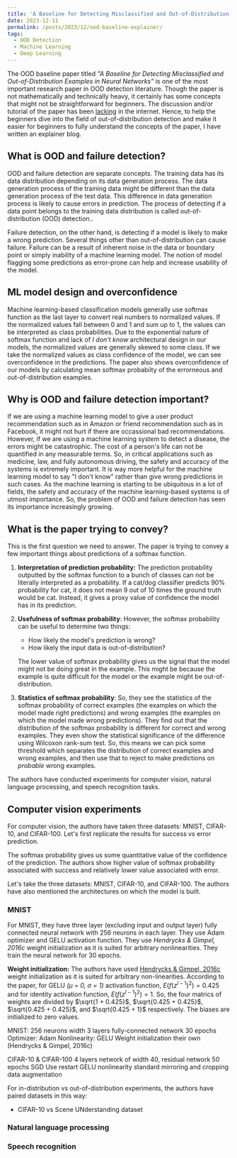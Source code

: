 ```yaml
---
title: 'A Baseline for Detecting Misclassified and Out-of-Distribution Examples in Neural Networks: An Explainer'
date: 2023-12-11
permalink: /posts/2023/12/ood-baseline-explainer/
tags:
  - OOD Detection
  - Machine Learning
  - Deep Learning
---
```


The OOD baseline paper titled _"A Baseline for Detecting Misclassified and Out-of-Distribution Examples in Neural Networks"_ is one of the most important research paper in OOD detection literature. Though the paper is not mathematically and technically heavy, it certainly has some concepts that might not be straightforward for beginners. The discussion and/or tutorial of the paper has been [lacking](https://www.reddit.com/r/MachineLearning/comments/13wcopl/d_has_anyone_read_an_old_paper_called_baseline/) in the internet. Hence, to help the beginners dive into the field of out-of-distribution detection and make it easier for beginners to fully understand the concepts of the paper, I have written an explainer blog. 

## What is OOD and failure detection?
OOD and failure detection are separate concepts. The training data has its data distribution depending on its data generation process. The data generation process of the training data might be different than the data generation process of the test data. This difference in data generation process is likely to cause errors in prediction. The process of detecting if a data point belongs to the training data distribution is called out-of-distribution (OOD) detection..

Failure detection, on the other hand, is detecting if a model is likely to make a wrong prediction. Several things other than out-of-distribution can cause failure. Failure can be a result of inherent noise in the data or boundary point or simply inability of a machine learning model. The notion of model flagging some predictions as error-prone can help and increase usability of the model. 

## ML model design and overconfidence
Machine learning-based classification models generally use softmax function as the last layer to convert real numbers to normalized values. If the normalized values fall between 0 and 1 and sum up to 1, the values can be interpreted as class probabilities. Due to the exponential nature of softmax function and lack of _I don't know_ architectural design in our models, the normalized values are generally skewed to some class. If we take the normalized values as class confidence of the model, we can see overconfidence in the predictions. The paper also shows overconfidence of our models by calculating mean softmax probabiity of the errorneous and out-of-distribution examples.

##  Why is OOD and failure detection important?
If we are using a machine learning model to give a user product recommendation such as in Amazon or friend recommendation such as in Facebook, it might not hurt if there are occassional bad recommendations. However, if we are using a machine learning system to detect a disease, the errors might be catastrophic. The cost of a person's life can not be quantified in any measurable terms. So, in critical applications such as medicine, law, and fully autonomous driving, the safety and accuracy of the systems is extremely important. It is way more helpful for the machine learning model to say "I don't know" rather than give wrong predictions in such cases. As the machine learning is starting to be ubiquitous in a lot of fields, the safety and accuracy of the machine learning-based systems is of utmost importance. So, the problem of OOD and failure detection has seen its importance increasingly growing.

##  What is the paper trying to convey?
This is the first question we need to answer. The paper is trying to convey a few important things about predictions of a softmax function.
1. **Interpretation of prediction probability:** The prediction probability outputted by the softmax function to a bunch of classes can not be literally interpreted as a probability. If a cat/dog classifier predicts 90% probability for cat, it does not mean 9 out of 10 times the ground truth would be cat. Instead, it gives a proxy value of confidence the model has in its prediction.

2. **Usefulness of softmax probability**: However, the softmax probability can be useful to determine two things:
    - How likely the model's prediction is wrong?
    - How likely the input data is out-of-distribution?
    
    The lower value of softmax probability gives us the signal that the model might not be doing great in the example. This might be because the example is quite difficult for the model or the example might be out-of-distribution.

3. **Statistics of softmax probability**: So, they see the statistics of the softmax probability of correct examples (the examples on which the model made right predictions) and wrong examples (the examples on which the model made wrong predictions). They find out that the distribution of the softmax probability is different for correct and wrong examples. They even show the statistical significance of the difference using Wilcoxon rank-sum test. So, this means we can pick some threshold which separates the distribution of correct examples and wrong examples, and then use that to reject to make predictions on _probable_ wrong examples.


The authors have conducted experiments for computer vision, natural language processing, and speech recognition tasks. 

## Computer vision experiments

For computer vision, the authors have taken three datasets: MNIST, CIFAR-10, and CIFAR-100. Let's first replicate the results for success vs error prediction.

The softmax probability gives us some quantitative value of the confidence of the prediction. The authors show higher value of softmax probability associated with success and relatively lower value associated with error.

Let's take the three datasets: MNIST, CIFAR-10, and CIFAR-100. The authors have also mentioned the architectures on which the model is built.

### **MNIST** 
For MNIST, they have three layer (excluding input and output layer) fully connected neural network with 256 neurons in each layer. They use Adam optimizer and GELU activation function. They use _Hendrycks & Gimpel, 2016c_ weight initialization as it is suited for arbitrary nonlinearities. They train the neural network for 30 epochs.

**Weight initialization:** The authors have used [Hendrycks & Gimpel, 2016c](https://arxiv.org/abs/1607.02488) weight initialization as it is suited for arbitrary non-linearities. According to the paper, for GELU _(µ = 0, σ = 1)_ activation function, $E(f(z^{l−1})^2) = 0.425$ and for identity activation function, $E(f(z^{l−1})^2) = 1$. So, the four matrics of weights are divided by $\sqrt{1 + 0.425}$, $\sqrt{0.425 + 0.425}$, $\sqrt{0.425 + 0.425}$, and $\sqrt{0.425 + 1}$ respectively. The biases are initialized to zero values.

MNIST: 
256 neurons width
3 layers
fully-connected network
30 epochs
Optimizer: Adam
Nonlinearity: GELU
Weight initialization their own (Hendrycks & Gimpel, 2016c)

CIFAR-10 & CIFAR-100
4 layers network of width 40, residual network
50 epochs
SGD
Use restart
GELU nonlinearity
standard mirroring and cropping data augmentation


For in-distribution vs out-of-distribution experiments, the authors have paired datasets in this way:
* CIFAR-10 vs Scene UNderstanding dataset

### Natural language processing

### Speech recognition



